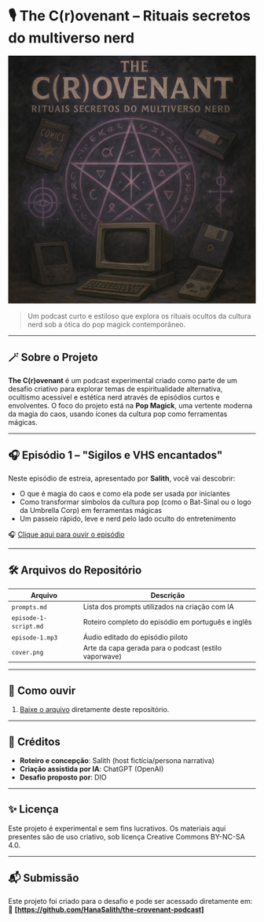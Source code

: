 # 🎙️ The C(r)ovenant – Rituais secretos do multiverso nerd

![Capa do podcast](./cover.png)

> Um podcast curto e estiloso que explora os rituais ocultos da cultura nerd sob a ótica do pop magick contemporâneo.

---

## 🪄 Sobre o Projeto

**The C(r)ovenant** é um podcast experimental criado como parte de um desafio criativo para explorar temas de espiritualidade alternativa, ocultismo acessível e estética nerd através de episódios curtos e envolventes. O foco do projeto está na **Pop Magick**, uma vertente moderna da magia do caos, usando ícones da cultura pop como ferramentas mágicas.

---

## 🎧 Episódio 1 – "Sigilos e VHS encantados"

Neste episódio de estreia, apresentado por **Salith**, você vai descobrir:
- O que é magia do caos e como ela pode ser usada por iniciantes
- Como transformar símbolos da cultura pop (como o Bat-Sinal ou o logo da Umbrella Corp) em ferramentas mágicas
- Um passeio rápido, leve e nerd pelo lado oculto do entretenimento

🎧 [Clique aqui para ouvir o episódio](./episode-1.mp3)

---

## 🛠️ Arquivos do Repositório

| Arquivo               | Descrição                                              |
|------------------------|--------------------------------------------------------|
| `prompts.md`           | Lista dos prompts utilizados na criação com IA         |
| `episode-1-script.md`  | Roteiro completo do episódio em português e inglês     |
| `episode-1.mp3`        | Áudio editado do episódio piloto                       |
| `cover.png`            | Arte da capa gerada para o podcast (estilo vaporwave) |

---

## 🚀 Como ouvir

1. [Baixe o arquivo](./episode-1.mp3) diretamente deste repositório.

---

## 👤 Créditos

- **Roteiro e concepção**: Salith (host fictícia/persona narrativa)
- **Criação assistida por IA**: ChatGPT (OpenAI)
- **Desafio proposto por**: DIO

---

## ✨ Licença

Este projeto é experimental e sem fins lucrativos. Os materiais aqui presentes são de uso criativo, sob licença Creative Commons BY-NC-SA 4.0.

---

## 📬 Submissão

Este projeto foi criado para o desafio e pode ser acessado diretamente em:  
📎 **[https://github.com/HanaSalith/the-crovenant-podcast]**

